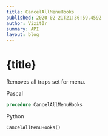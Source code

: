 ```yaml
---
title: CancelAllMenuHooks
published: 2020-02-21T21:36:59.459Z
author: Vizit0r
summary: API
layout: blog
---
```


# {title}

Removes all traps set for menu.


Pascal

```pascal
procedure CancelAllMenuHooks

```

Python

```python
CancelAllMenuHooks()
```

